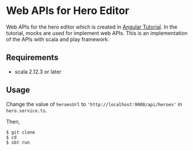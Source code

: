 # Web APIs for Hero Editor
Web APIs for the hero editor which is created in [Angular Tutorial](https://angular.io/tutorial/toh-pt1).
In the tutorial, mocks are used for implement web APIs.
This is an implementation of the APIs with scala and play framework.

## Requirements
- scala 2.12.3 or later

## Usage
Change the value of `heroesUrl` to `'http://localhost:9000/api/heroes'` in `hero.service.ts`.

Then,
```
$ git clone
$ cd 
$ sbt run
```
